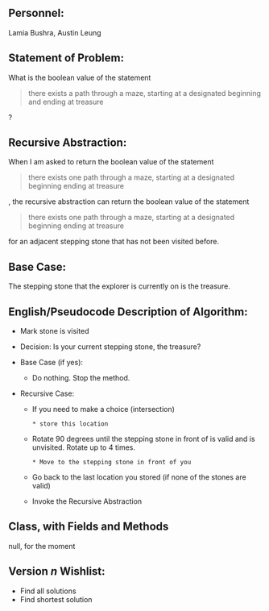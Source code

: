 ## Personnel: 
Lamia Bushra, Austin Leung

## Statement of Problem: 
What is the boolean value of the statement

>there exists a path through a maze, starting at a designated beginning and ending at treasure

?


## Recursive Abstraction: 
When I am asked to return the boolean value of the statement 

>there exists one path through a maze, starting at a designated beginning ending at treasure 

, the recursive abstraction can return the boolean value of the statement 

>there exists one path through a maze, starting at a designated beginning ending at treasure

for an adjacent stepping stone that has not been visited before.


## Base Case:
The stepping stone that the explorer is currently on is the treasure. 


## English/Pseudocode Description of Algorithm:
* Mark stone is visited

* Decision: Is your current stepping stone, the treasure?

* Base Case (if yes): 

   * Do nothing. Stop the method.
   
* Recursive Case:
   * If you need to make a choice (intersection)
   
         * store this location

   * Rotate 90 degrees until the stepping stone in front of is valid and is unvisited. Rotate up to 4 times.
   
         * Move to the stepping stone in front of you
         
   * Go back to the last location you stored (if none of the stones are valid)
   
   * Invoke the Recursive Abstraction


## Class, with Fields and Methods
null, for the moment


## Version *n* Wishlist:
* Find all solutions
* Find shortest solution


